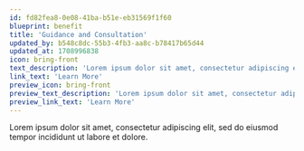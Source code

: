 ```yaml
---
id: fd82fea8-0e08-41ba-b51e-eb31569f1f60
blueprint: benefit
title: 'Guidance and Consultation'
updated_by: b548c8dc-55b3-4fb3-aa8c-b78417b65d44
updated_at: 1708996838
icon: bring-front
text_description: 'Lorem ipsum dolor sit amet, consectetur adipiscing elit, sed do eiusmod tempor incididunt ut labore et dolore.'
link_text: 'Learn More'
preview_icon: bring-front
preview_text_description: 'Lorem ipsum dolor sit amet, consectetur adipiscing elit, sed do eiusmod tempor incididunt ut labore et dolore.'
preview_link_text: 'Learn More'
---
```

Lorem ipsum dolor sit amet, consectetur adipiscing elit, sed do eiusmod tempor incididunt ut labore et dolore.